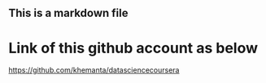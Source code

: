 
## This is a markdown file

# Link of this github account as below
https://github.com/khemanta/datasciencecoursera

